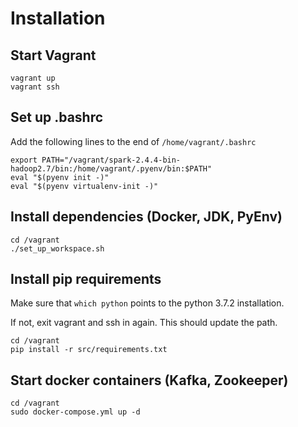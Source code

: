 # Installation


## Start Vagrant

```
vagrant up
vagrant ssh
```

## Set up .bashrc

Add the following lines to the end of `/home/vagrant/.bashrc`

```
export PATH="/vagrant/spark-2.4.4-bin-hadoop2.7/bin:/home/vagrant/.pyenv/bin:$PATH"
eval "$(pyenv init -)"
eval "$(pyenv virtualenv-init -)"
```

## Install dependencies (Docker, JDK, PyEnv)

```
cd /vagrant
./set_up_workspace.sh
```

## Install pip requirements

Make sure that `which python` points to the python 3.7.2 installation.

If not, exit vagrant and ssh in again. This should update the path.

```
cd /vagrant
pip install -r src/requirements.txt
```


## Start docker containers (Kafka, Zookeeper)

```
cd /vagrant
sudo docker-compose.yml up -d
```

